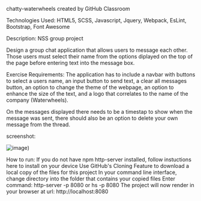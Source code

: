 chatty-waterwheels created by GitHub Classroom

Technologies Used:
HTML5, SCSS, Javascript, Jquery, Webpack, EsLint, Bootstrap, Font Awesome

Description:
NSS group project

Design a group chat application that allows users to message each other. Those users must select their name from the options diplayed on the top of the page before entering text into the message box. 

Exercise Requirements:
The application has to include a navbar with buttons to select a users name, an input button to send text, a clear all messages button, an option to change the theme of the webpage, an option to enhance the size of the text, and a logo that correlates to the name of the company (Waterwheels).

On the messages displayed there needs to be a timestap to show when the message was sent, there should also be an option to delete your own message from the thread.

screenshot:
  
  ![image](C:\Users\dylan\workspace\projects\group\chatty-waterwheels\src\javascripts\screenshots\chatty.png))


How to run: If you do not have npm http-server installed, follow instuctions here to install on your device
Use GitHub's Cloning Feature to download a local copy of the files for this project
In your command line interface, change directory into the folder that contains your copied files
Enter command: http-server -p 8080 or hs -p 8080
The project will now render in your browser at url: http://localhost:8080

